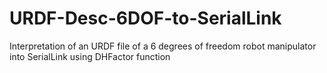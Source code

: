# URDF-Desc-6DOF-to-SerialLink
Interpretation  of an URDF file of a 6 degrees of freedom robot manipulator into SerialLink using DHFactor function
